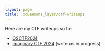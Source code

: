 ```yaml
---
layout: page
title: .xoDaemons_layer/ctf-writeups
---
```

Here are my CTF writeups so far:

* [OSCTF2024](./ctf-writeups/osctf-2024)
* [Imaginary CTF 2024](./ctf-writeups/imaginary-ctf-2024) (writeups in progress)
